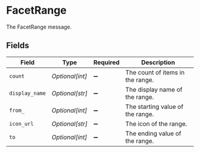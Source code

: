 # FacetRange

The FacetRange message.


## Fields

| Field                            | Type                             | Required                         | Description                      |
| -------------------------------- | -------------------------------- | -------------------------------- | -------------------------------- |
| `count`                          | *Optional[int]*                  | :heavy_minus_sign:               | The count of items in the range. |
| `display_name`                   | *Optional[str]*                  | :heavy_minus_sign:               | The display name of the range.   |
| `from_`                          | *Optional[int]*                  | :heavy_minus_sign:               | The starting value of the range. |
| `icon_url`                       | *Optional[str]*                  | :heavy_minus_sign:               | The icon of the range.           |
| `to`                             | *Optional[int]*                  | :heavy_minus_sign:               | The ending value of the range.   |